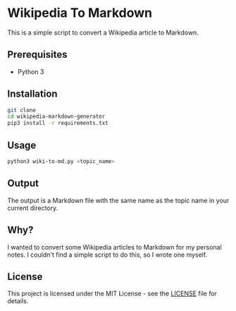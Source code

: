 # Wikipedia To Markdown

This is a simple script to convert a Wikipedia article to Markdown.

## Prerequisites

- Python 3

## Installation

```bash
git clone
cd wikipedia-markdown-generator
pip3 install -r requirements.txt
```

## Usage

```bash
python3 wiki-to-md.py <topic_name>
```

## Output

The output is a Markdown file with the same name as the topic name in your current directory.

## Why?

I wanted to convert some Wikipedia articles to Markdown for my personal notes. I couldn't find a simple script to do this, so I wrote one myself.

## License

This project is licensed under the MIT License - see the [LICENSE](LICENSE) file for details.

